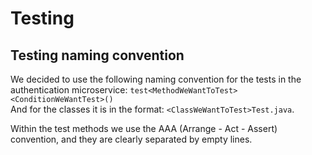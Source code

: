 # Testing

## Testing naming convention
We decided to use the following naming convention for the tests in the authentication microservice:
```test<MethodWeWantToTest><ConditionWeWantTest>()```\
And for the classes it is in the format: ```<ClassWeWantToTest>Test.java```.

Within the test methods we use the AAA (Arrange - Act - Assert) convention, and they are clearly separated by empty lines.

